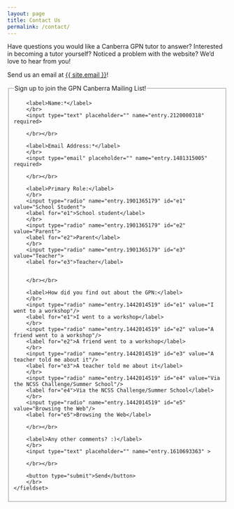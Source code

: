 ```yaml
---
layout: page
title: Contact Us
permalink: /contact/
---
```


Have questions you would like a Canberra GPN tutor to answer? Interested in becoming a tutor yourself? Noticed a problem with the website? We’d love to hear from you!

Send us an email at <a href="mailto:{{ site.emailh }}">{{ site.email }}</a>!


<form action="https://docs.google.com/forms/u/0/d/e/1FAIpQLSeMNpwDtxtkIdwAdT6IVla6axiXfARmbXVQmRZ6LM-zTxPyww/formResponse?embedded=true" method="post">
    <fieldset>
        <legend>Sign up to join the GPN Canberra Mailing List!</legend>

        <label>Name:*</label>
        </br>
        <input type="text" placeholder="" name="entry.2120000318" required>

        </br></br>

        <label>Email Address:*</label>
        </br>
        <input type="email" placeholder="" name="entry.1481315005" required>

        </br></br>
           
        <label>Primary Role:</label>
        </br>
        <input type="radio" name="entry.1901365179" id="e1" value="School Student"> 
        <label for="e1">School student</label>
        </br>
        <input type="radio" name="entry.1901365179" id="e2" value="Parent">
        <label for="e2">Parent</label>
        </br>
        <input type="radio" name="entry.1901365179" id="e3" value="Teacher">
        <label for="e3">Teacher</label>

      
        </br></br>

        <label>How did you find out about the GPN:</label>
        </br>
        <input type="radio" name="entry.1442014519" id="e1" value="I went to a workshop"/>
        <label for="e1">I went to a workshop</label>
        </br>
        <input type="radio" name="entry.1442014519" id="e2" value="A friend went to a workshop"/>
        <label for="e2">A friend went to a workshop</label>
        </br>
        <input type="radio" name="entry.1442014519" id="e3" value="A teacher told me about it"/>
        <label for="e3">A teacher told me about it</label>
        </br>
        <input type="radio" name="entry.1442014519" id="e4" value="Via the NCSS Challenge/Summer School"/>
        <label for="e4">Via the NCSS Challenge/Summer School</label>
        </br>
        <input type="radio" name="entry.1442014519" id="e5" value="Browsing the Web"/>
        <label for="e5">Browsing the Web</label>

        </br></br>

        <label>Any other comments? :)</label>
        </br>
        <input type="text" placeholder="" name="entry.1610693363" >

        </br></br>

        <button type="submit">Send</button>
        </br>
    </fieldset>
</form>


